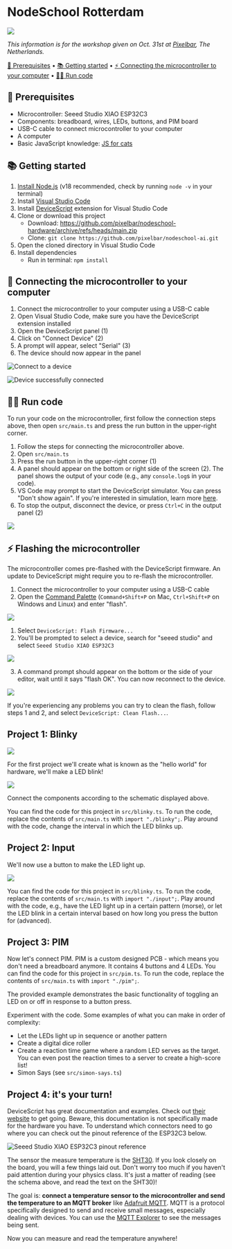 # NodeSchool Rotterdam

[![](media/title.png)](https://www.meetup.com/nodeschool-rotterdam/events/296236108/)

_This information is for the workshop given on Oct. 31st at [Pixelbar](https://pixelbar.nl), The Netherlands._

[👀 Prerequisites](#rerequisites) •
[📚 Getting started](#getting-started) •
[⚡️ Connecting the microcontroller to your computer](#rerequisites) •
[👨‍💻 Run code](#rerequisites)

## 👀 Prerequisites

- Microcontroller: Seeed Studio XIAO ESP32C3
- Components: breadboard, wires, LEDs, buttons, and PIM board
- USB-C cable to connect microcontroller to your computer
- A computer
- Basic JavaScript knowledge: [JS for cats](http://jsforcats.com/)

## 📚 Getting started

1. [Install Node.js](https://nodejs.org/en/download) (v18 recommended, check by running `node -v` in your terminal)
2. Install [Visual Studio Code](https://code.visualstudio.com)
3. Install [DeviceScript](https://marketplace.visualstudio.com/items?itemName=devicescript.devicescript-vscode) extension for Visual Studio Code
4. Clone or download this project
   - Download: https://github.com/pixelbar/nodeschool-hardware/archive/refs/heads/main.zip
   - Clone: `git clone https://github.com/pixelbar/nodeschool-ai.git`
5. Open the cloned directory in Visual Studio Code
6. Install dependencies
   - Run in terminal: `npm install`

## 🚀 Connecting the microcontroller to your computer

1. Connect the microcontroller to your computer using a USB-C cable
2. Open Visual Studio Code, make sure you have the DeviceScript extension installed
3. Open the DeviceScript panel (1)
4. Click on "Connect Device" (2)
5. A prompt will appear, select "Serial" (3)
6. The device should now appear in the panel

![Connect to a device](media/connect-device.png)

![Device successfully connected](media/device-overview.png)

## 👨‍💻 Run code

To run your code on the microcontroller, first follow the connection steps above, then open `src/main.ts` and press the run button in the upper-right corner.

1. Follow the steps for connecting the microcontroller above.
2. Open `src/main.ts`
3. Press the run button in the upper-right corner (1)
4. A panel should appear on the bottom or right side of the screen (2). The panel shows the output of your code (e.g., any `console.log`s in your code).
5. VS Code may prompt to start the DeviceScript simulator. You can press "Don't show again". If you're interested in simulation, learn more [here](https://microsoft.github.io/devicescript/developer/simulation).
6. To stop the output, disconnect the device, or press `Ctrl+C` in the output panel (2)

![](media/run-code.png)

## ⚡️ Flashing the microcontroller

The microcontroller comes pre-flashed with the DeviceScript firmware. An update to DeviceScript might require you to re-flash the microcontroller.

1. Connect the microcontroller to your computer using a USB-C cable
2. Open the [Command Palette](https://code.visualstudio.com/docs/getstarted/userinterface#_command-palette) (`Command+Shift+P` on Mac, `Ctrl+Shift+P` on Windows and Linux) and enter "flash".

![](media/flash.png)

1. Select `DeviceScript: Flash Firmware...`
2. You'll be prompted to select a device, search for "seeed studio" and select `Seeed Studio XIAO ESP32C3`

![](media/flash-2.png)

3. A command prompt should appear on the bottom or the side of your editor, wait until it says "flash OK". You can now reconnect to the device.

![](media/flash-success.png)

If you're experiencing any problems you can try to clean the flash, follow steps 1 and 2, and select `DeviceScript: Clean Flash...`.

## Project 1: Blinky

![](media/blinky.jpeg)

For the first project we'll create what is known as the "hello world" for hardware, we'll make a LED blink!

![](media/lesson_1.png)

Connect the components according to the schematic displayed above.

You can find the code for this project in `src/blinky.ts`. To run the code, replace the contents of `src/main.ts` with `import "./blinky";`. Play around with the code, change the interval in which the LED blinks up.

## Project 2: Input

We'll now use a button to make the LED light up.

![](media/lesson_2.png)

You can find the code for this project in `src/blinky.ts`. To run the code, replace the contents of `src/main.ts` with `import "./input";`. Play around with the code, e.g., have the LED light up in a certain pattern (morse), or let the LED blink in a certain interval based on how long you press the button for (advanced).

## Project 3: PIM

Now let's connect PIM. PIM is a custom designed PCB - which means you don't need a breadboard anymore. It contains 4 buttons and 4 LEDs. You can find the code for this project in `src/pim.ts`. To run the code, replace the contents of `src/main.ts` with `import "./pim";`.

The provided example demonstrates the basic functionality of toggling an LED on or off in response to a button press.

Experiment with the code. Some examples of what you can make in order of complexity:

- Let the LEDs light up in sequence or another pattern
- Create a digital dice roller
- Create a reaction time game where a random LED serves as the target. You can even post the reaction times to a server to create a high-score list!
- Simon Says (see `src/simon-says.ts`)

## Project 4: it's your turn!

DeviceScript has great documentation and examples. Check out [their website](https://microsoft.github.io/devicescript/samples/temperature-mqtt) to get going. Beware, this documentation is not specifically made for the hardware you have. To understand which connectors need to go where you can check out the pinout reference of the ESP32C3 below.

![Seeed Studio XIAO ESP32C3 pinout reference](media/esp.png)

The sensor the measure temperature is the [SHT30](https://microsoft.github.io/devicescript/api/drivers/sht30). If you look closely on the board, you will a few things laid out. Don't worry too much if you haven't paid attention during your physics class. It's just a matter of reading (see the schema above, and read the text on the SHT30)!

The goal is: **connect a temperature sensor to the microcontroller and send the temperature to an MQTT broker** like [Adafruit MQTT](https://learn.adafruit.com/adafruit-io/mqtt-api). MQTT is a protocol specifically designed to send and receive small messages, especially dealing with devices. You can use the [MQTT Explorer](http://mqtt-explorer.com/) to see the messages being sent.

Now you can measure and read the temperature anywhere!
